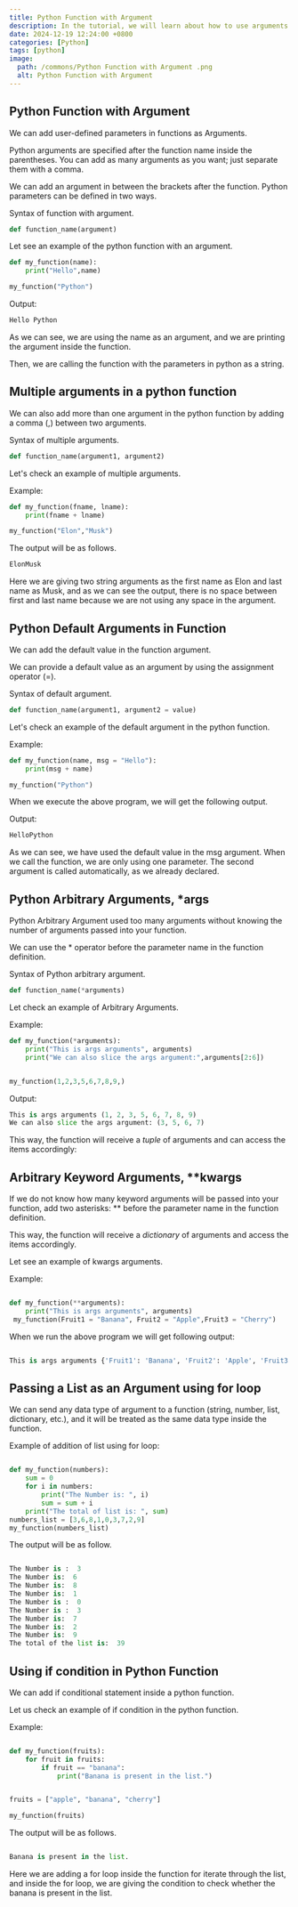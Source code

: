 ```yaml
---
title: Python Function with Argument 
description: In the tutorial, we will learn about how to use arguments in user-defined functions.
date: 2024-12-19 12:24:00 +0800
categories: [Python]
tags: [python]
image:
  path: /commons/Python Function with Argument .png
  alt: Python Function with Argument 
---
```


## Python Function with Argument

We can add user-defined parameters in functions as Arguments.

Python arguments are specified after the function name inside the parentheses. You can add as many arguments as you want; just separate them with a comma.

We can add an argument in between the brackets after the function. Python parameters can be defined in two ways.

Syntax of function with argument.

```python
def function_name(argument)

```

Let see an example of the python function with an argument.

```python
def my_function(name):
    print("Hello",name) 

my_function("Python")

```

Output:

```python
Hello Python

```

As we can see, we are using the name as an argument, and we are printing the argument inside the function. 

Then, we are calling the function with the parameters in python as a string.

## Multiple arguments in a python function

We can also add more than one argument in the python function by adding a comma (,) between two arguments. 

Syntax of multiple arguments.

```python
def function_name(argument1, argument2)

```
Let's check an example of multiple arguments.

Example: 

```python
def my_function(fname, lname):
    print(fname + lname) 

my_function("Elon","Musk")

```

The output will be as follows.

```python
ElonMusk

```

Here we are giving two string arguments as the first name as Elon and last name as Musk, and as we can see the output, there is no space between first and last name because we are not using any space in the argument.

## Python Default Arguments in Function

We can add the default value in the function argument.

We can provide a default value as an argument by using the assignment operator (=).

Syntax of default argument.

```python
def function_name(argument1, argument2 = value)

```

Let's check an example of the default argument in the python function.

<script type="text/javascript">
	atOptions = {
		'key' : 'f934c5057f4cfe34762901514605d248',
		'format' : 'iframe',
		'height' : 180,
		'width' : 800,
		'params' : {}
	};
</script>
<script type="text/javascript" src="//www.highperformanceformat.com/f934c5057f4cfe34762901514605d248/invoke.js"></script>
Example:

```python
def my_function(name, msg = "Hello"):
    print(msg + name) 

my_function("Python")

```

When we execute the above program, we will get the following output.

Output:

```python
HelloPython

```

<script type="text/javascript">
	atOptions = {
		'key' : 'f934c5057f4cfe34762901514605d248',
		'format' : 'iframe',
		'height' : 180,
		'width' : 800,
		'params' : {}
	};
</script>
<script type="text/javascript" src="//www.highperformanceformat.com/f934c5057f4cfe34762901514605d248/invoke.js"></script>
As we can see, we have used the default value in the msg argument. When we call the function, we are only using one parameter. The second argument is called automatically, as we already declared. 

## Python Arbitrary Arguments, \*args

Python Arbitrary Argument used too many arguments without knowing the number of arguments passed into your function.

We can use the \* operator before the parameter name in the function definition.

Syntax of Python arbitrary argument.

```python
def function_name(*arguments)

```
Let check an example of Arbitrary Arguments.

Example:

```python
def my_function(*arguments):
    print("This is args arguments", arguments)
    print("We can also slice the args argument:",arguments[2:6])


my_function(1,2,3,5,6,7,8,9,)

```

Output:

```python
This is args arguments (1, 2, 3, 5, 6, 7, 8, 9)
We can also slice the args argument: (3, 5, 6, 7)

```

This way, the function will receive a *tuple* of arguments and can access the items accordingly:

## Arbitrary Keyword Arguments, \*\*kwargs

If we do not know how many keyword arguments will be passed into your function, add two asterisks: \*\* before the parameter name in the function definition.

This way, the function will receive a *dictionary* of arguments and access the items accordingly.

Let see an example of kwargs arguments.

<script type="text/javascript">
	atOptions = {
		'key' : 'f934c5057f4cfe34762901514605d248',
		'format' : 'iframe',
		'height' : 180,
		'width' : 800,
		'params' : {}
	};
</script>
<script type="text/javascript" src="//www.highperformanceformat.com/f934c5057f4cfe34762901514605d248/invoke.js"></script>
Example:

```python

def my_function(**arguments):
    print("This is args arguments", arguments)
 my_function(Fruit1 = "Banana", Fruit2 = "Apple",Fruit3 = "Cherry")

```

When we run the above program we will get following output:

```python

This is args arguments {'Fruit1': 'Banana', 'Fruit2': 'Apple', 'Fruit3': 'Cherry'}

```

## Passing a List as an Argument using for loop

We can send any data type of argument to a function (string, number, list, dictionary, etc.), and it will be treated as the same data type inside the function.

Example of addition of list using for loop:

```python

def my_function(numbers):
    sum = 0
    for i in numbers:
        print("The Number is: ", i)
        sum = sum + i
    print("The total of list is: ", sum)
numbers_list = [3,6,8,1,0,3,7,2,9]
my_function(numbers_list)

```

The output will be as follow.

```python

The Number is :  3
The Number is:  6
The Number is:  8
The Number is:  1
The Number is :  0
The Number is :  3
The Number is:  7
The Number is:  2
The Number is:  9
The total of the list is:  39

```

## Using if condition in Python Function

We can add if conditional statement inside a python function.

Let us check an example of if condition in the python function.

Example:

```python

def my_function(fruits):
    for fruit in fruits:
        if fruit == "banana":
            print("Banana is present in the list.")


fruits = ["apple", "banana", "cherry"]

my_function(fruits)

```

The output will be as follows.

```python

Banana is present in the list.

```

Here we are adding a for loop inside the function for iterate through the list, and inside the for loop, we are giving the condition to check whether the banana is present in the list.


